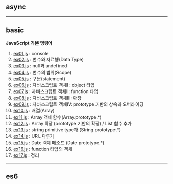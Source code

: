 ## async


---
## basic
**JavaScript 기본 명령어** 
1. [ex01.js](https://github.com/Ahhhhhhyeong/frontend-dev-basics/blob/main/javascript-pratices/basic/ex01.js) : console
2. [ex02.js](https://github.com/Ahhhhhhyeong/frontend-dev-basics/blob/main/javascript-pratices/basic/ex02.js) : 변수와 자료형(Data Type)
3. [ex03.js](https://github.com/Ahhhhhhyeong/frontend-dev-basics/blob/main/javascript-pratices/basic/ex03.js) : null과 undefined 
4. [ex04.js](https://github.com/Ahhhhhhyeong/frontend-dev-basics/blob/main/javascript-pratices/basic/ex04.js) : 변수의 범위(Scope)
5. [ex05.js](https://github.com/Ahhhhhhyeong/frontend-dev-basics/blob/main/javascript-pratices/basic/ex05.js) : 구문(statement)
6. [ex06.js](https://github.com/Ahhhhhhyeong/frontend-dev-basics/blob/main/javascript-pratices/basic/ex06.js) : 자바스크립트 객체I : object 타입
7. [ex07.js](https://github.com/Ahhhhhhyeong/frontend-dev-basics/blob/main/javascript-pratices/basic/ex07.js) : 자바스크립트 객체II: function 타입
8. [ex08.js](https://github.com/Ahhhhhhyeong/frontend-dev-basics/blob/main/javascript-pratices/basic/ex08.js) : 자바스크립트 객체III: 확장
9. [ex09.js](https://github.com/Ahhhhhhyeong/frontend-dev-basics/blob/main/javascript-pratices/basic/ex09.js) : 자바스크립트 객체IV: prototype 기반의 상속과 오버라이딩
10. [ex10.js](https://github.com/Ahhhhhhyeong/frontend-dev-basics/blob/main/javascript-pratices/basic/ex10.js) : 배열(Array)
11. [ex11.js](https://github.com/Ahhhhhhyeong/frontend-dev-basics/blob/main/javascript-pratices/basic/ex11.js) : Array 객체 함수(Array.prototype.*)
12. [ex12.js](https://github.com/Ahhhhhhyeong/frontend-dev-basics/blob/main/javascript-pratices/basic/ex12.js) : Array 확장 (prototype 기반의 확장) / List 함수 추가
13. [ex13.js](https://github.com/Ahhhhhhyeong/frontend-dev-basics/blob/main/javascript-pratices/basic/ex13.js) : string primitive type과 (String.prototype.*)
14. [ex14.js](https://github.com/Ahhhhhhyeong/frontend-dev-basics/blob/main/javascript-pratices/basic/ex14.js) : URL 다루기
15. [ex15.js](https://github.com/Ahhhhhhyeong/frontend-dev-basics/blob/main/javascript-pratices/basic/ex15.js) : Date 객체 메소드 (Date.prototype.*)
16. [ex16.js](https://github.com/Ahhhhhhyeong/frontend-dev-basics/blob/main/javascript-pratices/basic/ex16.js) : function 타입의 객체
17. [ex17.js](https://github.com/Ahhhhhhyeong/frontend-dev-basics/blob/main/javascript-pratices/basic/ex17.js) : 정리
---
## es6

